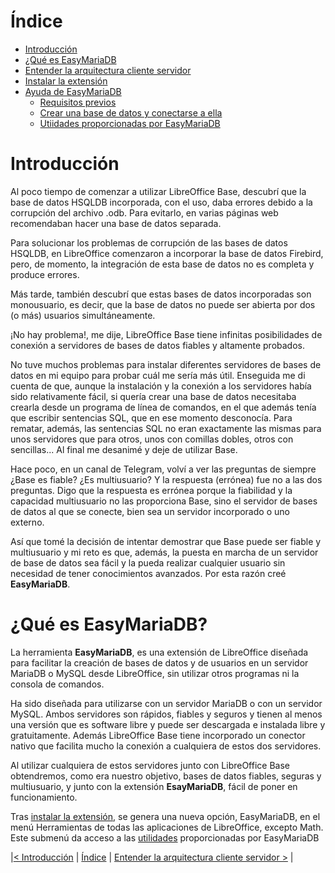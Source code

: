 # Índice
- [Introducción](https://#introducción)
- [¿Qué es EasyMariaDB](#qué-es-easymariadb)
- [Entender la arquitectura cliente servidor](clienteservidor.md)
- [Instalar la extensión](instalarextension.md)
- [Ayuda de EasyMariaDB](ayuda.md)
  - [Requisitos previos](requisitos.md)
  - [Crear una base de datos y conectarse a ella](crearbd.md)
  - [Utiidades proporcionadas por EasyMariaDB](utilidades.md)

# Introducción
Al poco tiempo de comenzar a utilizar LibreOffice Base, descubrí que la base de datos HSQLDB incorporada, con el uso, daba errores debido a la corrupción del archivo .odb. Para evitarlo, en varias páginas web recomendaban hacer una base de datos separada.

Para solucionar los problemas de corrupción de las bases de datos HSQLDB, en LibreOffice comenzaron a incorporar la base de datos Firebird, pero, de momento, la integración de esta base de datos no es completa y produce errores.

Más tarde, también descubrí que estas bases de datos incorporadas son monousuario, es decir, que la base de datos no puede ser abierta por dos (o más) usuarios simultáneamente.

¡No hay problema!, me dije, LibreOffice Base tiene infinitas posibilidades de conexión a servidores de bases de datos fiables y altamente probados. 

No tuve muchos problemas para instalar diferentes servidores de bases de datos en mi equipo para probar cuál me sería más útil. Enseguida me di cuenta de que, aunque la instalación y la conexión a los servidores había sido relativamente fácil, si quería crear una base de datos necesitaba crearla desde un programa de línea de comandos, en el que además tenía que escribir sentencias SQL, que en ese momento desconocía. Para rematar, además, las sentencias SQL no eran exactamente las mismas para unos servidores que para otros, unos con comillas dobles, otros con sencillas... Al final me desanimé y deje de utilizar Base.

Hace poco, en un canal de Telegram, volví a ver las preguntas de siempre ¿Base es fiable? ¿Es multiusuario? Y la respuesta (errónea) fue no a las dos preguntas. Digo que la respuesta es errónea porque la fiabilidad y la capacidad multiusuario no las proporciona Base, sino el servidor de bases de datos al que se conecte, bien sea un servidor incorporado o uno externo.

Así que tomé la decisión de intentar demostrar que Base puede ser fiable y multiusuario y mi reto es que, además, la puesta en marcha de un servidor de base de datos sea fácil y la pueda realizar cualquier usuario sin necesidad de tener conocimientos avanzados. Por esta razón creé **EasyMariaDB**.


# ¿Qué es EasyMariaDB?

La herramienta **EasyMariaDB**, es una extensión de LibreOffice diseñada para facilitar la creación de bases de datos y de usuarios en un servidor MariaDB o MySQL desde LibreOffice, sin utilizar otros programas ni la consola de comandos.

Ha sido diseñada para utilizarse con un servidor MariaDB o con un servidor MySQL. Ambos servidores son rápidos, fiables y seguros y tienen al menos una versión que es software libre y puede ser descargada e instalada libre y gratuitamente. Además LibreOffice Base tiene incorporado un conector nativo que facilita mucho la conexión a cualquiera de estos dos servidores.

Al utilizar cualquiera de estos servidores junto con LibreOffice Base obtendremos, como era nuestro objetivo, bases de datos fiables, seguras y multiusuario, y junto con la extensión **EsayMariaDB**, fácil de poner en funcionamiento.

Tras [instalar la extensión](instalarextension.md), se genera una nueva opción, EasyMariaDB, en el menú Herramientas de todas las aplicaciones de LibreOffice, excepto Math. Este submenú da acceso a las [utilidades](utilidades.md) proporcionadas por EasyMariaDB


|[< Introducción](index.md#introducción) | [Índice](index.md#índice) | [Entender la arquitectura cliente servidor >](clienteservidor.md) |
